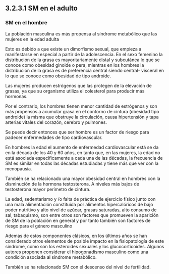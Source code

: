 ## 3.2.3.1 SM en el adulto

### SM en el hombre

La población masculina es más propensa al síndrome metabólico que las mujeres en la edad adulta  

Esto es debido a que existe un dimorfismo sexual, que empieza a manifestarse en especial a partir de la adolescencia. En el sexo femenino la distribución de la grasa es mayoritariamente distal y subcutánea lo que se conoce como obesidad ginoide o pera, mientras en los hombres la distribución de la grasa es de preferencia central siendo central- visceral en lo que se conoce como obesidad de tipo androide. 

Las mujeres producen estrógenos que las protegen de la elevación de grasas, ya que su organismo utiliza el colesterol para producir más hormonas. 

Por el contrario, los hombres tienen menor cantidad de estrógenos y son más propensos a acumular grasa en el contorno de cintura (obesidad tipo androide) la misma que obstruye la circulación, causa hipertensión y tapa arterias vitales del corazón, cerebro y pulmones. 

Se puede decir entonces que ser hombre es un factor de riesgo para padecer enfermedades de tipo cardiovascular. 

En hombres la edad el aumento de enfermedad cardiovascular está se da en la década de los 40 y 60 años, en tanto que, en las mujeres, la edad no está asociada específicamente a cada una de las décadas, la frecuencia de SM es similar en todas las décadas estudiadas y tiene más que ver con la menopausia. 

También se ha relacionado una mayor obesidad central en hombres con la disminución de la hormona testosterona. A niveles más bajos de testosterona mayor perímetro de cintura. 

La edad, sedentarismo y /o falta de práctica de ejercicio físico junto con una mala alimentación constituida por alimentos hipercalóricos de bajo poder nutritivo y alto nivel de azúcar, grasas saturadas, alto consumo de sal, tabaquismo, son entre otros son factores que promueven la aparición de SM de la población en general y por tanto también son factores de riesgo para el género masculino 

Además de estos componentes clásicos, en los últimos años se han considerado otros elementos de posible impacto en la fisiopatología de este síndrome, como son los esteroides sexuales y los glucocorticoides. Algunos autores proponen considerar el hipogonadismo masculino como una condición asociada al síndrome metabólico. 

También se ha relacionado SM con el descenso del nivel de fertilidad.
